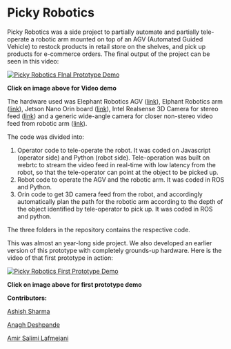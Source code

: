 # Picky Robotics

Picky Robotics was a side project to partially automate and partially tele-operate a robotic arm mounted on top of an AGV (Automated Guided Vehicle) to restock products in retail store on the shelves, and pick up products for e-commerce orders. The final output of the project can be seen in this video:

[![Picky Robotics FInal Prototype Demo](https://img.youtube.com/vi/WQNXBWoC4qI/0.jpg)](https://www.youtube.com/watch?v=WQNXBWoC4qI)


**Click on image above for Video demo**



The hardware used was Elephant Robotics AGV ([link](https://shop.elephantrobotics.com/collections/myagv)), Elphant Robotics arm ([link](https://shop.elephantrobotics.com/collections/mycobot)), Jetson Nano Orin board ([link](https://www.amazon.com/NVIDIA-Jetson-Orin-Nano-Developer/dp/B0BZJTQ5YP/ref=sr_1_4?crid=1KP7XUWV8W7WZ&dib=eyJ2IjoiMSJ9.9gCJw-kXE2J0rq1kTcqrwYIhb5V7beyBCAk4wMXTUW9Zug1aUlJlaKTkdkvf8S7uQ6riSXjcjIfHfBsseUSDotSDtK2J1jWxXs5fRpx9ajH6zMzFYfC7a2HdnigutUF3wYWuKAmASwopZ0FKc_W_P0xibj5SfJlRTWuHWAzK38oLX_ggjelnsTNbKxJ6UsbDVWFRq8BmGrYGxi20vIwTl6BTFHJ37eNlTWA_pa0fU00.BwD27H1P5UsZRFRmx4vRvGhGJVJB003J-ObuOx5QjdM&dib_tag=se&keywords=jetson+orin&qid=1712116785&sprefix=jetson+%2Caps%2C774&sr=8-4)), Intel Realsense 3D Camera for stereo feed ([link](https://www.amazon.com/Intel-Realsense-D435-Webcam-FPS/dp/B07BLS5477/ref=sr_1_1?crid=FYSV9ICHGYL5&dib=eyJ2IjoiMSJ9.kF-s8KCp4ID2xKAxTR4XwTzH1C5zC5yspINkKqhdm_aEtCXm3IwWUO1egnHTtAawlzZL7vNXJl3oNF5bmSjrO9ku5UDKbJUTpZ1sZFsC3PE.VryyQBjHpB2EZhZMx5miYgOeBMpqKfj-y90Uf7n6i8c&dib_tag=se&keywords=intel+realsense+d435&qid=1712117089&sprefix=intel+realsense+d435%2Caps%2C187&sr=8-1)) and a generic wide-angle camera for closer non-stereo video feed from robotic arm ([link](https://www.amazon.com/gp/product/B01DRJXDEA/ref=ppx_yo_dt_b_search_asin_title?ie=UTF8&psc=1)).

The code was divided into:
1. Operator code to tele-operate the robot. It was coded on Javascript (operator side) and Python (robot side). Tele-operation was built on webrtc to stream the video feed in real-time with low latency from the robot, so that the tele-operator can point at the object to be picked up. 
2. Robot code to operate the AGV and the robotic arm. It was coded in ROS and Python. 
3. Orin code to get 3D camera feed from the robot, and accordingly automatically plan the path for the robotic arm according to the depth of the object identified by tele-operator to pick up. It was coded in ROS and python.

The three folders in the repository contains the respective code.

This was almost an year-long side project. We also developed an earlier version of this prototype with completely grounds-up hardware. Here is the video of that first prototype in action:

[![Picky Robotics First Prototype Demo](https://img.youtube.com/vi/TXZDenowrso/0.jpg)](https://www.youtube.com/watch?v=TXZDenowrso)

**Click on image above for first prototype demo**



**Contributors:**

[Ashish Sharma](https://www.linkedin.com/in/ashishsharmaiitd/)

[Anagh Deshpande](https://www.linkedin.com/in/anagh-deshpande/)

[Amir Salimi Lafmejani](https://www.linkedin.com/in/amir-salimi-lafmejani/)

